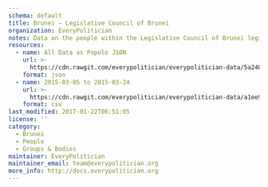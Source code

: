 ```yaml
---
schema: default
title: Brunei — Legislative Council of Brunei
organization: EveryPolitician
notes: Data on the people within the Legislative Council of Brunei legislature of Brunei.
resources:
  - name: All Data as Popolo JSON
    url: >-
      https://cdn.rawgit.com/everypolitician/everypolitician-data/5a2407bb21040740bfd2d1ee6a9417916add031a/data/Brunei/Legislative_Council/ep-popolo-v1.0.json
    format: json
  - name: 2015-03-05 to 2015-03-24
    url: >-
      https://cdn.rawgit.com/everypolitician/everypolitician-data/a1ee914c2e9714d5f3dbcb5e8c3f9ddde471ec2d/data/Brunei/Legislative_Council/term-11.csv
    format: csv
last_modified: 2017-01-22T06:51:05
license: ''
category:
  - Brunei
  - People
  - Groups & Bodies
maintainer: EveryPolitician
maintainer_email: team@everypolitician.org
more_info: http://docs.everypolitician.org
---
```

